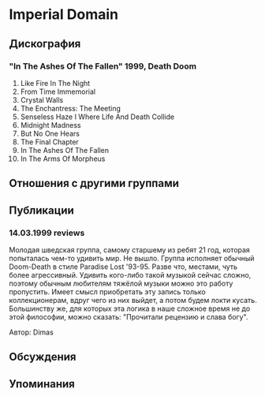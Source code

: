 # Imperial Domain



## Дискография

### "In The Ashes Of The Fallen" 1999, Death Doom

1. Like Fire In The Night
2. From Time Immemorial
3. Crystal Walls
4. The Enchantress: The Meeting
5. Senseless Haze I Where Life And Death Collide
6. Midnight Madness
7. But No One Hears
8. The Final Chapter
9. In The Ashes Of The Fallen
10. In The Arms Of Morpheus


## Отношения с другими группами


## Публикации

### 14.03.1999 reviews 

<p>Молодая шведская группа, самому старшему из ребят 21 год, которая попыталась чем-то удивить мир. Не вышло. Группа исполняет обычный Doom-Death в стиле Paradise Lost '93-95. Разве что, местами, чуть более агрессивный. Удивить кого-либо такой музыкой сейчас сложно, поэтому обычным любителям тяжёлой музыки можно это работу пропустить. Имеет смысл приобретать эту запись только коллекционерам, вдруг чего из них выйдет, а потом будем локти кусать. Большинству же, для которых эта логика в наше сложное время не до этой философии, можно сказать: "Прочитали рецензию и слава богу".</p>

Автор: Dimas


## Обсуждения


## Упоминания

